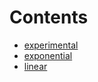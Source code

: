 

# Contents
- [experimental](/contracts/experimental)
- [exponential](/contracts/exponential)
- [linear](/contracts/linear)
